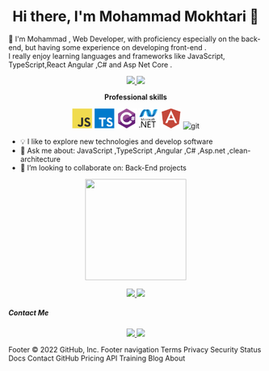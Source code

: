 

<!-- Intro -->

<h1 align="center">Hi there, I'm Mohammad Mokhtari 👋</h1>
 <p> 🌱
  I'm Mohammad , Web Developer, with proficiency especially on the back-end, but having some experience on developing front-end . <br> I really enjoy learning languages and   frameworks like JavaScript, TypeScript,React Angular ,C# and Asp Net Core .
 </p>

<!-- Socials --> 

<p align="center">
  
<a href="https://www.linkedin.com/in/mohammadmokhtari/" target="blank">
  <img src="https://camo.githubusercontent.com/162001cc0747178f47ced6e40de0cd16e375beb9b5fbca4ea3d520ecca78cd85/68747470733a2f2f696d672e69636f6e73382e636f6d2f666c75656e742f34382f3030303030302f6c696e6b6564696e2e706e67" style="height: 3rem"/>
  </a>


<a href="https://twitter.com/MMokhtari86" target="blank">
<img src="https://camo.githubusercontent.com/935991993635cd0e6398dd4368b13949a1bac7853b6361bd8d44bf95641f986a/68747470733a2f2f696d672e69636f6e73382e636f6d2f666c75656e742f34382f3030303030302f747769747465722e706e67" style="height: 3rem"/>
</a>

</p>

<!-- Tech Stack --> 

<p>
<p align="Center"><strong>Professional skills</strong></p>
</p>  
<p align="center">
<img src="https://raw.githubusercontent.com/devicons/devicon/master/icons/javascript/javascript-original.svg" alt="javascript" width="40" height="40"  />
<img src="https://raw.githubusercontent.com/devicons/devicon/master/icons/typescript/typescript-original.svg" alt="typescript" width="40" height="40"/>
<img src="https://raw.githubusercontent.com/devicons/devicon/master/icons/csharp/csharp-original.svg" alt="csharp" width="40" height="40"  />
<img src="https://raw.githubusercontent.com/devicons/devicon/master/icons/dot-net/dot-net-original-wordmark.svg" alt="dotnet" width="40" height="40" />
<img src="https://raw.githubusercontent.com/devicons/devicon/master/icons/angularjs/angularjs-plain.svg" alt="angular" width="40" height="40"/>
<img src="https://camo.githubusercontent.com/fbfcb9e3dc648adc93bef37c718db16c52f617ad055a26de6dc3c21865c3321d/68747470733a2f2f7777772e766563746f726c6f676f2e7a6f6e652f6c6f676f732f6769742d73636d2f6769742d73636d2d69636f6e2e737667" alt="git" width="40" height="40"/>
</div>


 </p>

<!-- Catto gifs -->

<ul dir="auto">
<li><g-emoji class="g-emoji" alias="dancers" fallback-src="https://github.githubassets.com/images/icons/emoji/unicode/1f46f.png">💡</g-emoji> I like to explore new technologies and develop software</li>
<li><g-emoji class="g-emoji" alias="speech_balloon" fallback-src="https://github.githubassets.com/images/icons/emoji/unicode/1f4ac.png">💬</g-emoji> Ask me about: JavaScript ,TypeScript ,Angular ,C# ,Asp.net ,clean-architecture </li>
<li><g-emoji class="g-emoji" alias="dancers" fallback-src="https://github.githubassets.com/images/icons/emoji/unicode/1f46f.png">👯</g-emoji> I’m looking to collaborate on: Back-End projects
</li>
</ul>


<div align="center">
    <img src="https://media.giphy.com/media/HwBlFQZFcAoUcPHZdX/giphy.gif" width="200" height="200"/>
</div>

<p align="center">
<a href="https://github.com/MohammadMokhtarii">
  <img height="180em" src="https://github-readme-stats-eight-theta.vercel.app/api?username=MohammadMokhtarii&show_icons=true&theme=algolia&include_all_commits=true&count_private=true"/>
 </a>
 

   <img height="180em" src="https://github-readme-stats.vercel.app/api/top-langs/?username=mohammadmokhtari&layout=compact&show_icons=true&theme=gotham"/>
</p>




##### Contact Me
<p align="center">
<a href="https://www.instagram.com/_.mohammad.mokhtari._/">
<img src="https://img.shields.io/badge/-@mohammadmokhtarii8-E4405F?style=flat&logo=Instagram&logoColor=white"/>
</a>
<a href="mailto:mohammad.mokhtari86@gmail.com"><img src="https://img.shields.io/badge/-mohammad.mokhtari86@gmail.com-D14836?style=flat&logo=Gmail&logoColor=white"/>
</a>
</p>





Footer
© 2022 GitHub, Inc.
Footer navigation
Terms
Privacy
Security
Status
Docs
Contact GitHub
Pricing
API
Training
Blog
About
